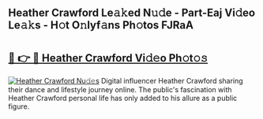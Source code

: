 ## Heather Crawford Le𝚊𝚔ed N𝚞𝚍e - Part-Eaj Vi𝚍eo Le𝚊𝚔s - H𝚘t O𝚗lyf𝚊ns Ph𝚘tos FJRaA

# <h2><a href="http://hf8wbr.feru.top/?c=Heather+Crawford">🔗 👉 🔴 Heather Crawford Vi𝚍𝚎o Ph𝚘t𝚘𝚜</a></h2>

[![Heather Crawford Nu𝚍𝚎s](https://i.imgur.com/0TWrTi3.gif)](http://hf8wbr.feru.top/?c=Heather+Crawford)
Digital influencer Heather Crawford sharing their dance and lifestyle journey online. The public's fascination with Heather Crawford personal life has only added to his allure as a public figure. 
